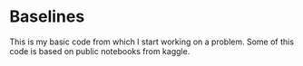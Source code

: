 # Baselines

This is my basic code from which I start working on a problem. 
Some of this code is based on public notebooks from kaggle.
